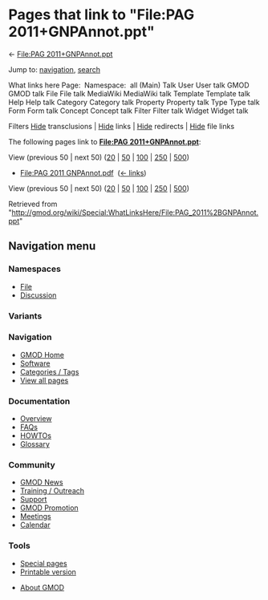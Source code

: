 <div id="mw-page-base" class="noprint">

</div>

<div id="mw-head-base" class="noprint">

</div>

<div id="content" class="mw-body" role="main">

<span id="top"></span>

<div id="mw-js-message" style="display:none;">

</div>



# <span dir="auto">Pages that link to "File:PAG 2011+GNPAnnot.ppt"</span>

<div id="bodyContent">

<div id="contentSub">

← [File:PAG
2011+GNPAnnot.ppt](/wiki/File:PAG_2011%2BGNPAnnot.ppt "File:PAG 2011+GNPAnnot.ppt")

</div>

<div id="jump-to-nav" class="mw-jump">

Jump to: [navigation](#mw-navigation), [search](#p-search)

</div>

<div id="mw-content-text">

What links here Page:  Namespace:  all (Main) Talk User User talk GMOD
GMOD talk File File talk MediaWiki MediaWiki talk Template Template talk
Help Help talk Category Category talk Property Property talk Type Type
talk Form Form talk Concept Concept talk Filter Filter talk Widget
Widget talk

Filters
[Hide](/mediawiki/index.php?title=Special:WhatLinksHere/File:PAG_2011%2BGNPAnnot.ppt&hidetrans=1 "Special:WhatLinksHere/File:PAG 2011+GNPAnnot.ppt")
transclusions \|
[Hide](/mediawiki/index.php?title=Special:WhatLinksHere/File:PAG_2011%2BGNPAnnot.ppt&hidelinks=1 "Special:WhatLinksHere/File:PAG 2011+GNPAnnot.ppt")
links \|
[Hide](/mediawiki/index.php?title=Special:WhatLinksHere/File:PAG_2011%2BGNPAnnot.ppt&hideredirs=1 "Special:WhatLinksHere/File:PAG 2011+GNPAnnot.ppt")
redirects \|
[Hide](/mediawiki/index.php?title=Special:WhatLinksHere/File:PAG_2011%2BGNPAnnot.ppt&hideimages=1 "Special:WhatLinksHere/File:PAG 2011+GNPAnnot.ppt")
file links

The following pages link to **[File:PAG
2011+GNPAnnot.ppt](/wiki/File:PAG_2011%2BGNPAnnot.ppt "File:PAG 2011+GNPAnnot.ppt")**:

View (previous 50 \| next 50)
([20](/mediawiki/index.php?title=Special:WhatLinksHere/File:PAG_2011%2BGNPAnnot.ppt&limit=20 "Special:WhatLinksHere/File:PAG 2011+GNPAnnot.ppt")
\|
[50](/mediawiki/index.php?title=Special:WhatLinksHere/File:PAG_2011%2BGNPAnnot.ppt&limit=50 "Special:WhatLinksHere/File:PAG 2011+GNPAnnot.ppt")
\|
[100](/mediawiki/index.php?title=Special:WhatLinksHere/File:PAG_2011%2BGNPAnnot.ppt&limit=100 "Special:WhatLinksHere/File:PAG 2011+GNPAnnot.ppt")
\|
[250](/mediawiki/index.php?title=Special:WhatLinksHere/File:PAG_2011%2BGNPAnnot.ppt&limit=250 "Special:WhatLinksHere/File:PAG 2011+GNPAnnot.ppt")
\|
[500](/mediawiki/index.php?title=Special:WhatLinksHere/File:PAG_2011%2BGNPAnnot.ppt&limit=500 "Special:WhatLinksHere/File:PAG 2011+GNPAnnot.ppt"))

- [File:PAG 2011
  GNPAnnot.pdf](/wiki/File:PAG_2011_GNPAnnot.pdf "File:PAG 2011 GNPAnnot.pdf")
  ‎ <span class="mw-whatlinkshere-tools">([←
  links](/mediawiki/index.php?title=Special:WhatLinksHere&target=File%3APAG+2011+GNPAnnot.pdf "Special:WhatLinksHere"))</span>

View (previous 50 \| next 50)
([20](/mediawiki/index.php?title=Special:WhatLinksHere/File:PAG_2011%2BGNPAnnot.ppt&limit=20 "Special:WhatLinksHere/File:PAG 2011+GNPAnnot.ppt")
\|
[50](/mediawiki/index.php?title=Special:WhatLinksHere/File:PAG_2011%2BGNPAnnot.ppt&limit=50 "Special:WhatLinksHere/File:PAG 2011+GNPAnnot.ppt")
\|
[100](/mediawiki/index.php?title=Special:WhatLinksHere/File:PAG_2011%2BGNPAnnot.ppt&limit=100 "Special:WhatLinksHere/File:PAG 2011+GNPAnnot.ppt")
\|
[250](/mediawiki/index.php?title=Special:WhatLinksHere/File:PAG_2011%2BGNPAnnot.ppt&limit=250 "Special:WhatLinksHere/File:PAG 2011+GNPAnnot.ppt")
\|
[500](/mediawiki/index.php?title=Special:WhatLinksHere/File:PAG_2011%2BGNPAnnot.ppt&limit=500 "Special:WhatLinksHere/File:PAG 2011+GNPAnnot.ppt"))

</div>

<div class="printfooter">

Retrieved from
"<http://gmod.org/wiki/Special:WhatLinksHere/File:PAG_2011%2BGNPAnnot.ppt>"

</div>

<div id="catlinks" class="catlinks catlinks-allhidden">

</div>

<div class="visualClear">

</div>

</div>

</div>

<div id="mw-navigation">

## Navigation menu

<div id="mw-head">



<div id="left-navigation">

<div id="p-namespaces" class="vectorTabs" role="navigation"
aria-labelledby="p-namespaces-label">

### Namespaces

- <span id="ca-nstab-image"><a href="/wiki/File:PAG_2011%2BGNPAnnot.ppt" accesskey="c"
  title="View the file page [c]">File</a></span>
- <span id="ca-talk"><a
  href="/mediawiki/index.php?title=File_talk:PAG_2011%2BGNPAnnot.ppt&amp;action=edit&amp;redlink=1"
  accesskey="t"
  title="Discussion about the content page [t]">Discussion</a></span>

</div>

<div id="p-variants" class="vectorMenu emptyPortlet" role="navigation"
aria-labelledby="p-variants-label">

### 

### Variants[](#)

<div class="menu">

</div>

</div>

</div>

<div id="right-navigation">





</div>



</div>

</div>

</div>

<div id="mw-panel">

<div id="p-logo" role="banner">

<a href="/wiki/Main_Page"
style="background-image: url(http://gmod.org/images/GMOD-cogs.png);"
title="Visit the main page"></a>

</div>

<div id="p-Navigation" class="portal" role="navigation"
aria-labelledby="p-Navigation-label">

### Navigation

<div class="body">

- <span id="n-GMOD-Home">[GMOD Home](/wiki/Main_Page)</span>
- <span id="n-Software">[Software](/wiki/GMOD_Components)</span>
- <span id="n-Categories-.2F-Tags">[Categories /
  Tags](/wiki/Categories)</span>
- <span id="n-View-all-pages">[View all
  pages](/wiki/Special:AllPages)</span>

</div>

</div>

<div id="p-Documentation" class="portal" role="navigation"
aria-labelledby="p-Documentation-label">

### Documentation

<div class="body">

- <span id="n-Overview">[Overview](/wiki/Overview)</span>
- <span id="n-FAQs">[FAQs](/wiki/Category:FAQ)</span>
- <span id="n-HOWTOs">[HOWTOs](/wiki/Category:HOWTO)</span>
- <span id="n-Glossary">[Glossary](/wiki/Glossary)</span>

</div>

</div>

<div id="p-Community" class="portal" role="navigation"
aria-labelledby="p-Community-label">

### Community

<div class="body">

- <span id="n-GMOD-News">[GMOD News](/wiki/GMOD_News)</span>
- <span id="n-Training-.2F-Outreach">[Training /
  Outreach](/wiki/Training_and_Outreach)</span>
- <span id="n-Support">[Support](/wiki/Support)</span>
- <span id="n-GMOD-Promotion">[GMOD
  Promotion](/wiki/GMOD_Promotion)</span>
- <span id="n-Meetings">[Meetings](/wiki/Meetings)</span>
- <span id="n-Calendar">[Calendar](/wiki/Calendar)</span>

</div>

</div>

<div id="p-tb" class="portal" role="navigation"
aria-labelledby="p-tb-label">

### Tools

<div class="body">

- <span id="t-specialpages"><a href="/wiki/Special:SpecialPages" accesskey="q"
  title="A list of all special pages [q]">Special pages</a></span>
- <span id="t-print"><a
  href="/mediawiki/index.php?title=Special:WhatLinksHere/File:PAG_2011%2BGNPAnnot.ppt&amp;printable=yes"
  rel="alternate" accesskey="p"
  title="Printable version of this page [p]">Printable version</a></span>

</div>

</div>

</div>

</div>

<div id="footer" role="contentinfo">

- <span id="footer-places-about">[About
  GMOD](/wiki/GMOD:About "GMOD:About")</span>

<!-- -->






</div>
